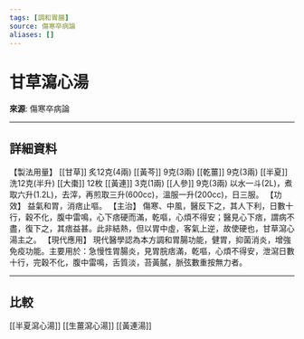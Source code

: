 ```yaml
---
tags: [調和胃腸]
source: 傷寒卒病論
aliases: []
---
```


# 甘草瀉心湯

**來源**: 傷寒卒病論  

---

## 詳細資料
【製法用量】 [[甘草]] 炙12克(4兩) [[黃芩]] 9克(3兩) [[乾薑]] 9克(3兩) [[半夏]] 洗12克(半升) [[大棗]] 12枚 [[黃連]] 3克(1兩) [[人參]] 9克(3兩)
以水一斗(2L)，煮取六升(1.2L)，去滓，再煎取三升(600cc)，溫服一升(200cc)，日三服。
【功效】
益氣和胃，消痞止嘔。
【主治】
傷寒、中風，醫反下之，其人下利，日數十行，穀不化，腹中雷鳴，心下痞硬而滿，乾嘔，心煩不得安；醫見心下痞，謂病不盡，復下之，其痞益甚。此非結熱，但以胃中虛，客氣上逆，故使硬也，甘草瀉心湯主之。
【現代應用】
現代醫學認為本方調和胃腸功能，健胃，抑菌消炎，增強免疫功能。主要用於：急慢性胃腸炎，見胃脘痞滿，乾嘔，心煩不得安，泄瀉日數十行，完穀不化，腹中雷鳴，舌質淡，苔黃膩，脈弦數重按無力者。

---

## 比較
[[半夏瀉心湯]]
[[生薑瀉心湯]]
[[黃連湯]]
